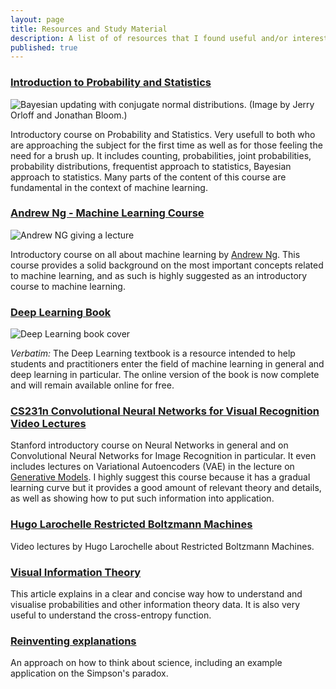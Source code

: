 ```yaml
---
layout: page
title: Resources and Study Material
description: A list of of resources that I found useful and/or interesting to read.
published: true
---
```


### [Introduction to Probability and Statistics](https://ocw.mit.edu/courses/mathematics/18-05-introduction-to-probability-and-statistics-spring-2014/readings/)

![Bayesian updating with conjugate normal distributions. (Image by Jerry Orloff and Jonathan Bloom.)](https://ocw.mit.edu/courses/mathematics/18-05-introduction-to-probability-and-statistics-spring-2014/18-05s14.jpg)

Introductory course on Probability and Statistics. Very usefull to both who are approaching the subject for the first time as well as for those feeling the need for a brush up. It includes counting, probabilities, joint probabilities, probability distributions, frequentist approach to statistics, Bayesian approach to statistics. Many parts of the content of this course are fundamental in the context of machine learning.




### [Andrew Ng - Machine Learning Course](https://www.youtube.com/watch?v=PPLop4L2eGk&list=PLLssT5z_DsK-h9vYZkQkYNWcItqhlRJLN)

![Andrew NG giving a lecture](https://i.ytimg.com/vi/PPLop4L2eGk/hqdefault.jpg?sqp=-oaymwEXCNACELwBSFryq4qpAwkIARUAAIhCGAE=&rs=AOn4CLBc4QH5ahgQ5w_n6gF9HWtLaIxztQ)

Introductory course on all about machine learning by [Andrew Ng](https://en.wikipedia.org/wiki/Andrew_Ng). This course provides a solid background on the most important concepts related to machine learning, and as such is highly suggested as an introductory course to machine learning.



### [Deep Learning Book](http://www.deeplearningbook.org) 

![Deep Learning book cover](https://images-na.ssl-images-amazon.com/images/I/61fim5QqaqL.jpg)

*Verbatim:* The Deep Learning textbook is a resource intended to help students and practitioners enter the field of machine learning in general and deep learning in particular. The online version of the book is now complete and will remain available online for free.



### [CS231n Convolutional Neural Networks for Visual Recognition](https://cs231n.github.io/) [Video Lectures](https://www.youtube.com/watch?v=vT1JzLTH4G4&list=PLC1qU-LWwrF64f4QKQT-Vg5Wr4qEE1Zxk)

Stanford introductory course on Neural Networks in general and on Convolutional Neural Networks for Image Recognition in particular. It even includes lectures on Variational Autoencoders (VAE) in the lecture on [Generative Models](https://www.youtube.com/watch?v=5WoItGTWV54&index=13&list=PL3FW7Lu3i5JvHM8ljYj-zLfQRF3EO8sYv). I highly suggest this course because it has a gradual learning curve but it provides a good amount of relevant theory and details, as well as showing how to put such information into application.


### [Hugo Larochelle Restricted Boltzmann Machines](https://www.youtube.com/watch?v=p4Vh_zMw-HQ&list=PL6Xpj9I5qXYEcOhn7TqghAJ6NAPrNmUBH&index=36)

Video lectures by Hugo Larochelle about Restricted Boltzmann Machines.


### [Visual Information Theory](http://colah.github.io/posts/2015-09-Visual-Information/)

This article explains in a clear and concise way how to understand and visualise probabilities
and other information theory data. It is also very useful to understand the cross-entropy function.


### [Reinventing explanations](http://michaelnielsen.org/reinventing_explanation/)

An approach on how to think about science, including an example application on the Simpson's paradox.


